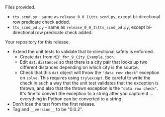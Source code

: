 Files provided.

* `tts_scnd.py` - same as `release_0_0_1\tts_scnd.py`, except bi-directional row predicate 
check added.
* `tts_scnd_pd.py`  - same as `release_0_0_1\tts_scnd_pd.py`, except bi-directional row predicate 
check added.

Your repository for this release.

* Extend the unit tests to validate that bi-directional safety is enforced. 
  * Create
`dat` from `MIP_for_9_City_Example.json`.
  * Edit `dat.distances` so that there is a city pair that looks up two different distances depending on which city is the source. 
  * Check that this `dat` object will throw the `"data row check"` exception on `solve`. This requires using `try\except`.
    Be careful to write the check in such a way that the unit test validates that the exception
    is thrown, and also that the thrown exception is the `"data row check"`. It's fine 
    to convert the exception to a string after you capture it ... everything in Python can be converted
    to a string.
* Don't lose the test from the first release.
* Tag and `__version__` to be "0.0.2". 
